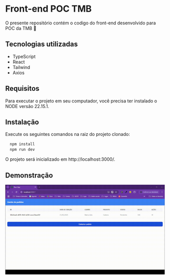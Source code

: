 # Front-end POC TMB

O presente repositório contém o codigo do front-end desenvolvido para POC da TMB 🚀

## Tecnologias utilizadas

- TypeScript
- React
- Tailwind
- Axios

## Requisitos

Para executar o projeto em seu computador, você precisa ter instalado o NODE versão 22.15.1.

## Instalação

Execute os seguintes comandos na raiz do projeto clonado:

```bash
  npm install
  npm run dev
```

O projeto será inicializado em http://localhost:3000/.

## Demonstração

![Gif de demonstração](https://github.com/gioliveirass/fe-poc/blob/main/demo.gif)
